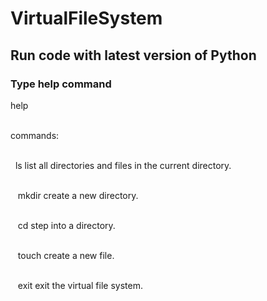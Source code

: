 # VirtualFileSystem
## Run code with latest version of Python
### Type help command 
  
  help

&nbsp;<br /> commands:

<br />   &nbsp;  ls           list all directories and files in the current directory.
 
 <br /> &nbsp;&nbsp;   mkdir        create a new directory.
  
  <br /> &nbsp;&nbsp;  cd           step into a directory.
  
  <br /> &nbsp;&nbsp;  touch        create a new file.
 
 <br /> &nbsp;&nbsp; exit         exit the virtual file system.
